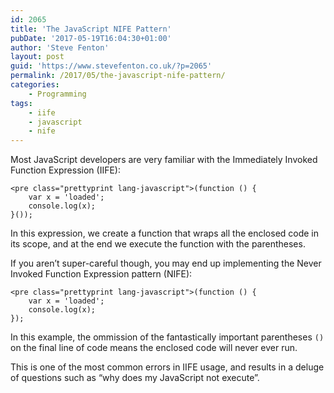 ```yaml
---
id: 2065
title: 'The JavaScript NIFE Pattern'
pubDate: '2017-05-19T16:04:30+01:00'
author: 'Steve Fenton'
layout: post
guid: 'https://www.stevefenton.co.uk/?p=2065'
permalink: /2017/05/the-javascript-nife-pattern/
categories:
    - Programming
tags:
    - iife
    - javascript
    - nife
---
```


Most JavaScript developers are very familiar with the Immediately Invoked Function Expression (IIFE):

```
<pre class="prettyprint lang-javascript">(function () {
    var x = 'loaded';
    console.log(x);
}());
```

In this expression, we create a function that wraps all the enclosed code in its scope, and at the end we execute the function with the parentheses.

If you aren’t super-careful though, you may end up implementing the Never Invoked Function Expression pattern (NIFE):

```
<pre class="prettyprint lang-javascript">(function () {
    var x = 'loaded';
    console.log(x);
});
```

In this example, the ommission of the fantastically important parentheses `()` on the final line of code means the enclosed code will never ever run.

This is one of the most common errors in IIFE usage, and results in a deluge of questions such as “why does my JavaScript not execute”.